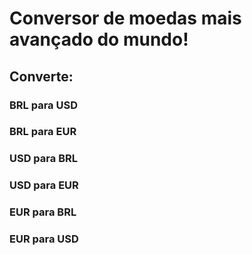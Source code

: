 # Conversor de moedas mais avançado do mundo!
## Converte:
### BRL para USD
### BRL para EUR
### USD para BRL
### USD para EUR
### EUR para BRL
### EUR para USD
